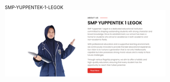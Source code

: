 
   S M P - Y U P P E N T E K - 1 - L E G O K 
 
 <img src="assets/yeay.png" alt="About SMP YUPPENTEK 1 LEGOK" width="1000">

